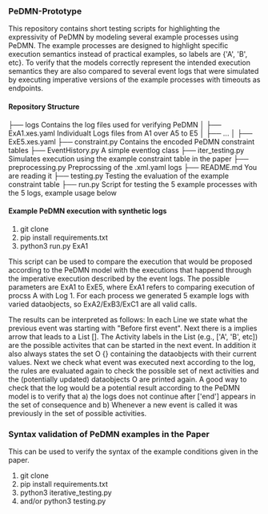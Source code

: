 ### PeDMN-Prototype

This repository contains short testing scripts for highlighting the expressivity of PeDMN by modeling several example processes using PeDMN. The example processes are designed to highlight specific execution semantics instead of practical examples, so labels are {'A', 'B', etc}. To verify that the models correctly represent the intended execution semantics they are also compared to several event logs that were simulated by executing imperative versions of the example processes with timeouts as endpoints.

#### Repository Structure

├── logs Contains the log files used for verifying PeDMN
│   ├── ExA1.xes.yaml Individualt Logs files from A1 over A5 to E5
│   ├── ...
│   ├── ExE5.xes.yaml
├── constraint.py Contains the encoded PeDMN constraint tables
├── EventHistory.py A simple eventlog class
├── iter\_testing.py Simulates execution using the example constraint table in the paper
├── preprocessing.py Preprocssing of the .xml.yaml logs
├── README.md You are reading it 
├── testing.py Testing the evaluation of the example constraint table
├── run.py Script for testing the 5 example processes with the 5 logs, example usage below


#### Example PeDMN execution with synthetic logs 

1. git clone 
2. pip install requirements.txt
3. python3 run.py ExA1

This script can be used to compare the execution that would be proposed according to the PeDMN model with the executions that happend through the imperative execution described by the event logs. The possible parameters are ExA1 to ExE5, where ExA1 refers to comparing execution of procss A with Log 1. For each process we generated 5 example logs with varied dataobjects, so ExA2/ExB3/ExC1 are all valid calls.

The results can be interpreted as follows: In each Line we state what the previous event was starting with "Before first event". Next there is a implies arrow that leads to a List []. The Activity labels in the List (e.g., ['A', 'B', etc]) are the possible activites that can be started in the next event. In addition it also always states the set O {} containing the dataobjects with their current values. Next we check what event was executed next according to the log, the rules are evaluated again to check the possible set of next activities and the (potentially updated) dataobjects O are printed again. A good way to check that the log would be a potential result according to the PeDMN model is to verify that a) the logs does not continue after ['end'] appears in the set of consequence and b) Whenever a new event is called it was previously in the set of possible activities. 


### Syntax validation of PeDMN examples in the Paper

This can be used to verify the syntax of the example conditions given in the paper.

1. git clone
2. pip install requirements.txt
3. python3 iterative\_testing.py
4. and/or python3 testing.py 
